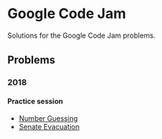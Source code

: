 # Google Code Jam
Solutions for the Google Code Jam problems. 

## Problems

### 2018

#### Practice session

* [Number Guessing](https://codejam.withgoogle.com/2018/challenges/0000000000000130/dashboard)
* [Senate Evacuation](https://codejam.withgoogle.com/2018/challenges/0000000000000130/dashboard/00000000000004c0)